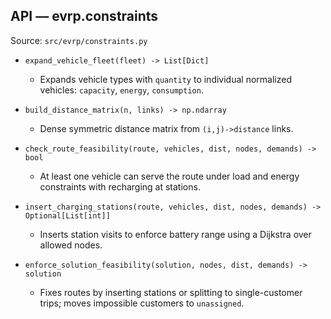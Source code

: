 ## API — evrp.constraints

Source: `src/evrp/constraints.py`

- `expand_vehicle_fleet(fleet) -> List[Dict]`
  - Expands vehicle types with `quantity` to individual normalized vehicles: `capacity`, `energy`, `consumption`.

- `build_distance_matrix(n, links) -> np.ndarray`
  - Dense symmetric distance matrix from `(i,j)->distance` links.

- `check_route_feasibility(route, vehicles, dist, nodes, demands) -> bool`
  - At least one vehicle can serve the route under load and energy constraints with recharging at stations.

- `insert_charging_stations(route, vehicles, dist, nodes, demands) -> Optional[List[int]]`
  - Inserts station visits to enforce battery range using a Dijkstra over allowed nodes.

- `enforce_solution_feasibility(solution, nodes, dist, demands) -> solution`
  - Fixes routes by inserting stations or splitting to single-customer trips; moves impossible customers to `unassigned`.

